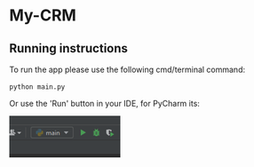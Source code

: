 # My-CRM

## Running instructions

To run the app please use the following cmd/terminal command:

```commandline
python main.py
```

Or use the 'Run' button in your IDE, for PyCharm its:

![img.png](base/img/img.png)